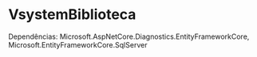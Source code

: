# VsystemBiblioteca

Dependências: Microsoft.AspNetCore.Diagnostics.EntityFrameworkCore, Microsoft.EntityFrameworkCore.SqlServer
